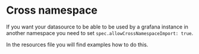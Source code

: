 # Cross namespace

If you want your datasource to be able to be used by a grafana instance in another namespace you need to set `spec.allowCrossNamespaceImport: true`.

In the resources file you will find examples how to do this.
